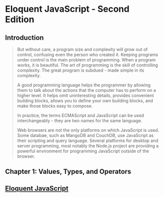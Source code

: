 # Eloquent JavaScript - Second Edition

## Introduction
> But without care, a program size and complexity will grow out of control, confusing even the person who created it. Keeping programs under control is the main problem of programming. When a program works, it is beautiful. The art of programming is the skill of controlling complexity. The great program is subdued - made simple in its complexity.
> 
> A good programming language helps the programmer by allowing them to talk about the actions that the computer has to perform on a higher level. It helps omit uninteresting details, provides convenient building blocks, allows you to define your own building blocks, and make those blocks easy to compose.
> 
> In practice, the terms ECMAScript and JavaScript can be used interchangeably - they are two names for the same language.
> 
> Web browsers are not the only platforms on which JavaScript is used. Some databae, such as MangoDB and CouchDB, use JavaScript as their scripting and query language. Several platforms for desktop and server programming, most notably the Node.js project are providing a powerful environment for programming JavaScript outside of the browser.

## Chapter 1: Values, Types, and Operators

## [Eloquent JavaScript](http://eloquentjavascript.net)

